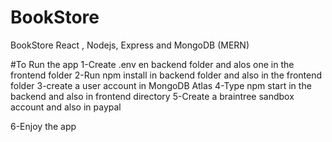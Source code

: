 # BookStore
BookStore React , Nodejs, Express and MongoDB (MERN)

#To Run the app 
1-Create .env en backend folder and alos one in the frontend folder
2-Run npm install in backend folder and also in the frontend folder
3-create a user account in MongoDB Atlas
4-Type npm start in the backend and also in frontend directory 
5-Create a braintree sandbox account and also in paypal

6-Enjoy the app

